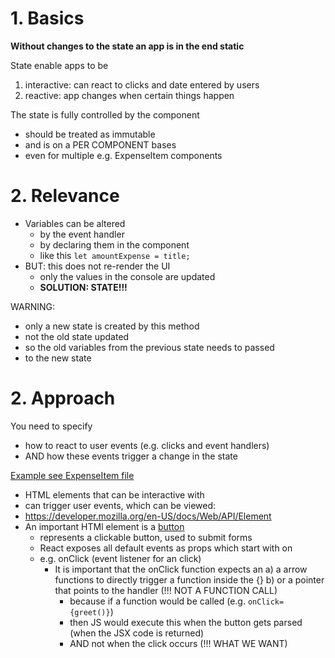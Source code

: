 # 1. Basics

**Without changes to the state an app is in the end static**

State enable apps to be

1. interactive: can react to clicks and date entered by users
2. reactive: app changes when certain things happen

The state is fully controlled by the component

- should be treated as immutable
- and is on a PER COMPONENT bases
- even for multiple e.g. ExpenseItem components

# 2. Relevance

- Variables can be altered
  - by the event handler
  - by declaring them in the component
  - like this `let amountExpense = title;`
- BUT: this does not re-render the UI
  - only the values in the console are updated
  - **SOLUTION: STATE!!!**

WARNING:

- only a new state is created by this method
- not the old state updated
- so the old variables from the previous state needs to passed
- to the new state

# 2. Approach

You need to specify

- how to react to user events (e.g. clicks and event handlers)
- AND how these events trigger a change in the state

[Example see ExpenseItem file](../../react-as-spa-ts/general-version/src/components/Expenses/ExpenseItem/ExpenseItem.tsx)

- HTML elements that can be interactive with
- can trigger user events, which can be viewed:
- https://developer.mozilla.org/en-US/docs/Web/API/Element
- An important HTMl element is a [button](https://developer.mozilla.org/en-US/docs/Web/HTML/Element/button)
  - represents a clickable button, used to submit forms
  - React exposes all default events as props which start with on
  - e.g. onClick (event listener for an click)
    - It is important that the onClick function expects an
      a) a arrow functions to directly trigger a function inside the {}
      b) or a pointer that points to the handler (!!! NOT A FUNCTION CALL)
      - because if a function would be called (e.g. `onClick={greet()}`)
      - then JS would execute this when the button gets parsed (when the JSX code is returned)
      - AND not when the click occurs (!!! WHAT WE WANT)

